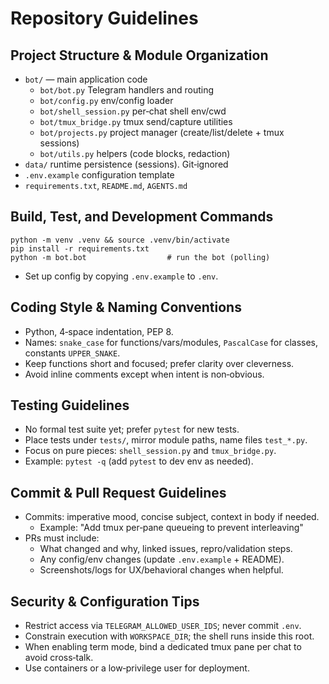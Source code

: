 # Repository Guidelines

## Project Structure & Module Organization
- `bot/` — main application code
  - `bot/bot.py` Telegram handlers and routing
  - `bot/config.py` env/config loader
  - `bot/shell_session.py` per‑chat shell env/cwd
  - `bot/tmux_bridge.py` tmux send/capture utilities
  - `bot/projects.py` project manager (create/list/delete + tmux sessions)
  - `bot/utils.py` helpers (code blocks, redaction)
- `data/` runtime persistence (sessions). Git‑ignored
- `.env.example` configuration template
- `requirements.txt`, `README.md`, `AGENTS.md`

## Build, Test, and Development Commands
```
python -m venv .venv && source .venv/bin/activate
pip install -r requirements.txt
python -m bot.bot                  # run the bot (polling)
```
- Set up config by copying `.env.example` to `.env`.

## Coding Style & Naming Conventions
- Python, 4‑space indentation, PEP 8.
- Names: `snake_case` for functions/vars/modules, `PascalCase` for classes, constants `UPPER_SNAKE`.
- Keep functions short and focused; prefer clarity over cleverness.
- Avoid inline comments except when intent is non‑obvious.

## Testing Guidelines
- No formal test suite yet; prefer `pytest` for new tests.
- Place tests under `tests/`, mirror module paths, name files `test_*.py`.
- Focus on pure pieces: `shell_session.py` and `tmux_bridge.py`.
- Example: `pytest -q` (add `pytest` to dev env as needed).

## Commit & Pull Request Guidelines
- Commits: imperative mood, concise subject, context in body if needed.
  - Example: "Add tmux per‑pane queueing to prevent interleaving"
- PRs must include:
  - What changed and why, linked issues, repro/validation steps.
  - Any config/env changes (update `.env.example` + README).
  - Screenshots/logs for UX/behavioral changes when helpful.

## Security & Configuration Tips
- Restrict access via `TELEGRAM_ALLOWED_USER_IDS`; never commit `.env`.
- Constrain execution with `WORKSPACE_DIR`; the shell runs inside this root.
- When enabling term mode, bind a dedicated tmux pane per chat to avoid cross‑talk.
- Use containers or a low‑privilege user for deployment.
